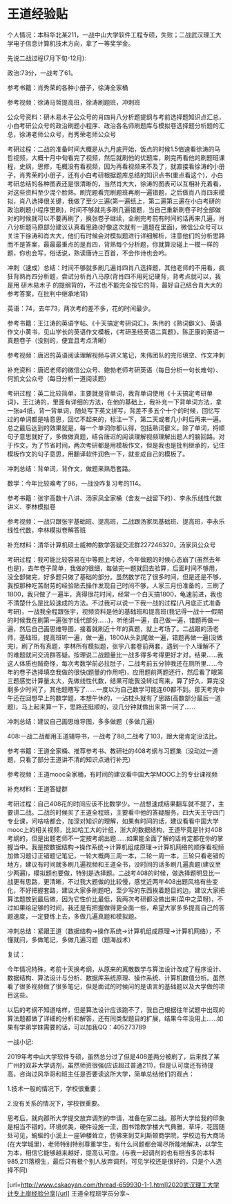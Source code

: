 # 王道经验贴

个人情况：本科华北某211，一战中山大学软件工程专硕，失败；二战武汉理工大学电子信息计算机技术方向，拿了一等奖学金。

先说二战过程(7月下旬-12月):

政治:73分，一战考了61。

参考书籍：肖秀荣的各种小册子，徐涛全家桶

参考视频：徐涛马哲提高班，徐涛刷题班，冲刺班

公众号资料：研木易木子公众号的肖四肖八分析题提纲与考前选择题知识点汇总，小白考研公众号的政治刷题小程序、政治各名师刷题库与模拟卷选择题分析题的汇总，徐涛老师公众号，肖秀荣老师公众号

考研过程：二战的准备时间大概是从九月底开始，饭点的时候1.5倍速看徐涛的马哲视频，大概十月中旬看完了视频，然后就刷他的优题库，刷完再看他的刷题班课程，史纲，思修，毛概没有看视频，因为再看视频来不及了，就直接看徐涛的小册子，肖秀荣的小册子，还有小白考研根据题库总结的知识点书(重点看这个)，小白考研总结的各种图表还是很清晰的，当然肖大大，徐涛的图表可以互相补充着看，对这些资料至少混个脸熟。刷完题看完刷题班再刷一遍错题，之后做肖八肖四来模拟，肖八选择很关键，我做了至少三遍(第一遍纸上，第二遍第三遍在小白考研的政治刷题小程序里刷)，时间不够就先多刷几遍错题，当自己重新刷卷子时全部做对的时候就可以不要再刷了，换张卷子继续，全刷完考前有时间的话再来几遍，肖八分析题马原部分建议认真看思路(好像这次就有一道题在里面)，微信公众号可以关注下徐涛和肖大大，他们有时候会对模拟题进行详细解析，注意他们的分析思路而不是答案，最最最重点的是肖四，背熟每个分析题，你就算没碰上一模一样的题，你也会写，俗话说，熟读唐诗三百首，不会作诗也会吟。

冲刺（速成）总结：时间不够就多刷几遍肖四肖八选择题，其他老师的不用看，疯狂背熟肖四分析题，尝试分析肖八马原(背肖四不用死记硬背，背考点就可以，我是用 研木易木子 的提纲背的，不过也不能完全按它的背，最好自己结合肖大大的参考答案，在批判中继承地背)

英语：74，去年73，两次考的差不多，花的时间最少。

参考书籍：王江涛的英语字帖、《十天搞定考研词汇》，朱伟的《熟词僻义》、英语作文小黄书，见山学长的英语作文模板，《考研圣经英语二真题》，陈正康的英语一真题卷子（没别的，便宜且考点清晰）

参考视频：唐迟的英语阅读理解视频与讲义笔记，朱伟团队的完形填空、作文冲刺

补充资料：唐迟老师的微信公众号、鲍勃老师考研英语（每日分析一句长难句）、何凯文公众号（每日分析一道阅读题）

考研过程：英二比较简单，主要就是背单词，我背单词使用《十天搞定考研单词》，王江涛的，里面有详细的方法，在他的基础上，我补充一下背单词方法，拿一张a4纸，背一背单词，随处写下英文拼写，背差不多五个十个的时候，回忆写过的单词都是啥意思，回忆不起来的，标注一下，第二天或者几小时后再来一遍。总之最后达到的效果就是，每一个单词你都认得，包括熟词僻义。除了单词，捋顺句子意思就好了，多做做真题，结合唐迟的阅读理解视频理解出题人的脑回路。对于作文，为了节省时间，两次考研都是用模板作文，但是我也是批判继承的，记住模板作文的句子意思，用翻译软件润色一下，就变成自己的模板了。

冲刺总结：背单词，背作文，做题来熟悉套路。

数学：今年比较难考了96，一战没咋复习考的114。

参考书籍：张宇高数十八讲、汤家凤全家桶（舍友一战留下的）、李永乐线性代数讲义、李林模拟卷

参考视频：一战只跟张宇基础班、提高班，二战跟汤家凤基础班、提高班，李永乐线性代数，李林模拟卷解答班

补充材料：清华计算机硕士威神的数学答疑交流群227246320，汤家凤公众号

考研过程：我可能比较容易在中等题上考好，今年做题的时候心态崩了(虽然去年也是)，去年卷子简单，我做的很细，每做完一题就回去验算，后面时间不够用，没全部做完，好多题只做了基础的部分。虽然数学花了很多时间，但是还是不够，我按那种吃苦耐劳的经验贴去操作发现自己时间不够，人家三月份准备的，三刷了1800，我只做了一遍半，真得很花时间，经常一个白天搞1800，龟速前进，我也不清楚什么是比较速成的方法。不过我可以说一下我一战的过程(八月底正式准备考研)，一战我全程跟张宇，视频资料是他的基础班和提高班(我记得一战十一假期的时候我在刷第一遍张宇线代部分……)，听他讲一遍，自己做一遍，错题再做一遍，然后自己画思维导图，接着就刷近十年的真题，就上考场了。二战跟的汤老师，基础班，提高班听一遍，做一遍，1800从头到尾做一遍，错题再做一遍(没做完)，刷了所有真题，李林所有模拟题，张宇八套卷前两套，遇到一个人理解不了的难题就问交流群答疑。按理说二战题量比一战多得多考得更好才对，结果……我这人体质也贼奇怪，每次考数学前必拉肚子，二战考前五分钟我还在厕所里……今年的卷子选择填空我做的很快(题量的作用吧)，应用题前两题还行，然后看了眼第三题感觉计算量太大，先做线性代数，结果可能我没转过弯来，算了好久，算完没剩多少时间了，其他题瞎写了……一度以为自己数学可能连60都不到。那天考完中午还在回想早上的数学题，本想午休的，一沾枕头就有了思路(高数部分最后一道题)，马上起来算一下，思路还挺顺的，没几分钟就做出来第一问了……

冲刺总结：建议自己画思维导图，多多做题（多做几遍）

408:一战二战都用王道辅导书，一战考了88,二战考了103，跟大佬肯定没法比。

参考书籍：王道全家桶、推荐参考书、教研社的408考纲与习题集（没动过一道题，只看了部分王道讲不清的知识点进行补充）

参考视频：王道mooc全家桶，有时间的建议看中国大学MOOC上的专业课视频

补充材料：王道答疑群

考研过程：自己408花的时间应该不比数学少。一战想速成结果翻车就不提了，主要讲二战。二战的时候买了王道全程班，主要看中他的答疑服务，四大天王守四门专业课，问啥啥都会，加深对知识的理解，如果有时间的话，建议看看中国大学mooc上的相关视频，比如哈工大的计组，浙大的数据结构，王道毕竟是针对408考纲的，但是出题老师不一定按考纲出题……如果能全面了解的话肯定都在你的掌握当中。我是按数据结构->操作系统->计算机组成原理->计算机网络的顺序看视频加做习题订正错题记笔记，一轮大概两三周一本，二轮一周一本，三轮只看老错的地方，建议有时间就多刷几遍视频和王道全书，没时间的话多刷几遍真题(建议至少两遍)，模拟题也要做，特别是选择题。二战考408的时候，做选择题明显比一战更有思路，更清晰，不过我大题做的比较慢，感觉近两年408出题风格有些变化，不好把握套路，建议大家多刷题吧，至少写的东西挨着题目的边。建议大家把算法题放到最后做，因为它性价比最低，我两次考研都没做出来(菜中之菜呀)，不过如果给足够的时间，我还是有把握做得更全面一些，希望大家多多提高自己的答题速度，一定要练上去，多做几遍真题和模拟题。

冲刺总结：紧跟王道（数据结构->操作系统->计算机组成原理->计算机网络），不懂就问，多做笔记，多做几遍习题（题海战术）

复试：

今年情况特殊，考前十天换考纲，从原来的离散数学与算法设计改成了程序设计、数据结构、算法设计与分析、数据库系统原理、操作系统、计算机数值分析。虽然看了很多视频做了很多笔记，但是面试的时候问的是语言的基础题以及大学做的项目这些。

以后的考纲不知道啥样，但是算法设计应该跑不了，我自己根据往年试题中出现的算法题都做了详细的分析和解答，还有同类型题目的扩展，结果今年没用上…...如果有学弟学妹需要的话，可以加我QQ：405273789











一战小记:

2019年考中山大学软件专硕，虽然总分过了但是408差两分被刷了，后来找了某广州的双非大学调剂，虽然师资很强(应该超过普通211)，但是认可度还有待提高，咨询过风华哥和班主任是否要读这所大学，简单总结他们的观点：

1.技术一般的情况下，学校很重要；

2.没有关系的情况下，学校很重要。

思考后，就向那所大学提交放弃调剂的申请，准备在家二战。那所大学给我的印象是相当不错的，环境优美，硬件设施一流，图书馆教学楼大气典雅，草坪，花园随处可见，蜿蜒的小溪上一座钟楼耸立，仿佛来到艾利斯顿商学院，学校边有大商场(在大学城里)，老师特别特别尊重学生，有什么问题都会竭尽所能地解决，以学生为本，相信它能够越来越好，提高认可度。(与我一起调剂的也有相当多的本科985,211落榜生，最后只有极个别人放弃调剂，可见学校还是很好的，只是个人选择不同)





[url=http://www.cskaoyan.com/thread-659930-1-1.html]2020武汉理工大学计专上岸经验分享[/url]
王道全程班学员分享~